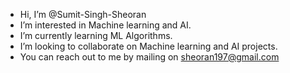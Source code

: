- Hi, I’m @Sumit-Singh-Sheoran
- I’m interested in Machine learning and AI.
- I’m currently learning ML Algorithms.
- I’m looking to collaborate on Machine learning and AI projects.
- You can reach out to me by mailing on sheoran197@gmail.com

<!---
Sumit-Singh-Sheoran/Sumit-Singh-Sheoran is a ✨ special ✨ repository because its `README.md` (this file) appears on your GitHub profile.
You can click the Preview link to take a look at your changes.
--->

